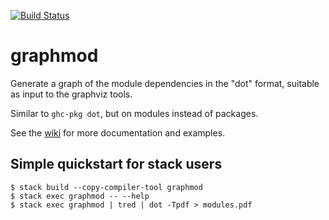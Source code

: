 [![Build Status](https://travis-ci.org/yav/graphmod.svg?branch=master)](https://travis-ci.org/yav/graphmod)

# graphmod

Generate a graph of the module dependencies in the "dot" format, suitable as input to the graphviz tools.

Similar to `ghc-pkg dot`, but on modules instead of packages.

See the [wiki](https://github.com/yav/graphmod/wiki) for more documentation and examples.

## Simple quickstart for stack users

    $ stack build --copy-compiler-tool graphmod
    $ stack exec graphmod -- --help
    $ stack exec graphmod | tred | dot -Tpdf > modules.pdf
